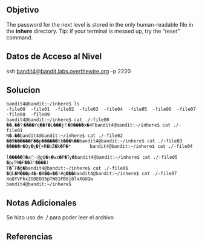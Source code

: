 
## Objetivo

The password for the next level is stored in the only human-readable file in the **inhere** directory. Tip: if your terminal is messed up, try the “reset” command.

## Datos de Acceso al Nivel

ssh bandit4@bandit.labs.overthewire.org -p 2220

## Solucion

```
bandit4@bandit:~/inhere$ ls
-file00  -file01  -file02  -file03  -file04  -file05  -file06  -file07  -file08  -file09
bandit4@bandit:~/inhere$ cat ./-file00
��,��␦����Yq��f�L���j␦�0����x�4Fbandit4@bandit:~/inhere$ cat ./-file01
N�.��bandit4@bandit:~/inhere$ cat ./-file02
��9������F��p������tk���%��bandit4@bandit:~/inhere$ cat ./-file03
�����n�Qy�y͍�{+R�bZ�k�F�*       bandit4@bandit:~/inhere$ cat ./-file04

l�����]�a߯-@gQ�÷�wz�P�ߠy�bandit4@bandit:~/inhere$ cat ./-file05
�pӻT9�F��3ˤ����)
T�՜F�ǭ�bandit4@bandit:~/inhere$ cat ./-file06
�QĹ�M���p4�-�8��=��!#g���bandit4@bandit:~/inhere$ cat ./-file07
4oQYVPkxZOOEOO5pTW81FB8j8lxXGUQw
bandit4@bandit:~/inhere$
```

## Notas Adicionales

Se hizo uso de ./ para poder leer el archivo

## Referencias